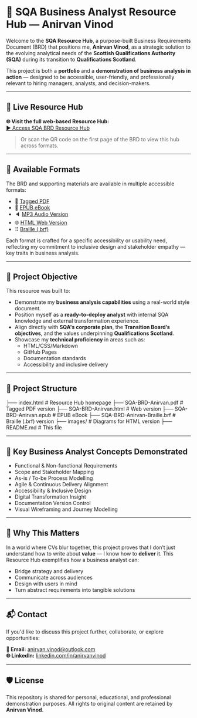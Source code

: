 # 📘 SQA Business Analyst Resource Hub — Anirvan Vinod

Welcome to the **SQA Resource Hub**, a purpose-built Business Requirements Document (BRD) that positions me, **Anirvan Vinod**, as a strategic solution to the evolving analytical needs of the **Scottish Qualifications Authority (SQA)** during its transition to **Qualifications Scotland**.

This project is both a **portfolio** and a **demonstration of business analysis in action** — designed to be accessible, user-friendly, and professionally relevant to hiring managers, analysts, and decision-makers.

---

## 🔗 Live Resource Hub

**🌐 Visit the full web-based Resource Hub:**  
[▶️ Access SQA BRD Resource Hub](https://YOUR_USERNAME.github.io/YOUR_REPO_NAME)

> Or scan the QR code on the first page of the BRD to view this hub across formats.

---

## 📂 Available Formats

The BRD and supporting materials are available in multiple accessible formats:

- 📄 [Tagged PDF](./SQA-BRD-Anirvan.pdf)
- 📖 [EPUB eBook](./SQA-BRD-Anirvan.epub)
- 🔈 [MP3 Audio Version](https://drive.google.com/uc?export=download&id=1ArjG_3PrOkFhsylFZe2sM8_1c9h_TFwI)
- 🌐 [HTML Web Version](./SQA-BRD-Anirvan.html)
- ⠿ [Braille (.brf)](./SQA-BRD-Anirvan-Braille.brf)

Each format is crafted for a specific accessibility or usability need, reflecting my commitment to inclusive design and stakeholder empathy — key traits in business analysis.

---

## 🎯 Project Objective

This resource was built to:

- Demonstrate my **business analysis capabilities** using a real-world style document.
- Position myself as a **ready-to-deploy analyst** with internal SQA knowledge and external transformation experience.
- Align directly with **SQA's corporate plan**, the **Transition Board’s objectives**, and the values underpinning **Qualifications Scotland**.
- Showcase my **technical proficiency** in areas such as:
  - HTML/CSS/Markdown
  - GitHub Pages
  - Documentation standards
  - Accessibility and inclusive delivery

---

## 🧱 Project Structure
├── index.html # Resource Hub homepage
├── SQA-BRD-Anirvan.pdf # Tagged PDF version
├── SQA-BRD-Anirvan.html # Web version
├── SQA-BRD-Anirvan.epub # EPUB eBook
├── SQA-BRD-Anirvan-Braille.brf # Braille (.brf) version
├── images/ # Diagrams for HTML version
├── README.md # This file


---

## 📌 Key Business Analyst Concepts Demonstrated

- Functional & Non-functional Requirements
- Scope and Stakeholder Mapping
- As-is / To-be Process Modelling
- Agile & Continuous Delivery Alignment
- Accessibility & Inclusive Design
- Digital Transformation Insight
- Documentation Version Control
- Visual Wireframing and Journey Modelling

---

## 🧠 Why This Matters

In a world where CVs blur together, this project proves that I don’t just understand how to write about **value** — I know how to **deliver** it. This Resource Hub exemplifies how a business analyst can:

- Bridge strategy and delivery
- Communicate across audiences
- Design with users in mind
- Turn abstract requirements into tangible solutions

---

## 📬 Contact

If you'd like to discuss this project further, collaborate, or explore opportunities:

**📧 Email:** [anirvan.vinod@outlook.com](mailto:anirvan.vinod@outlook.com)  
**🌐 LinkedIn:** [linkedin.com/in/anirvanvinod](https://linkedin.com/in/anirvanvinod)

---

## 🛡 License

This repository is shared for personal, educational, and professional demonstration purposes. All rights to original content are retained by **Anirvan Vinod**.
